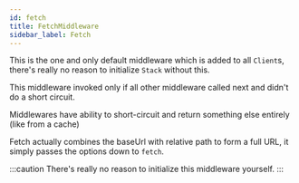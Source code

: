 ```yaml
---
id: fetch
title: FetchMiddleware
sidebar_label: Fetch
---
```


This is the one and only default middleware which is added to all `Client`s, there's really no reason to initialize `Stack` without this.

This middleware invoked only if all other middleware called next and didn't do a short circuit.

Middlewares have ability to short-circuit and return something else entirely (like from a cache)

Fetch actually combines the baseUrl with relative path to form a full URL, it simply passes the options down to `fetch`.

:::caution
There's really no reason to initialize this middleware yourself.
:::
